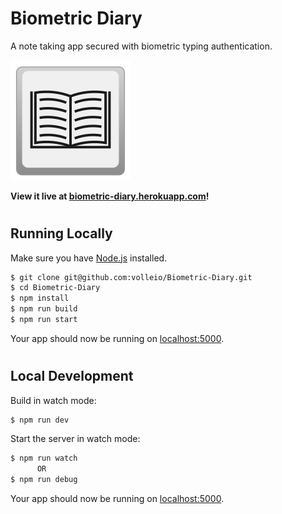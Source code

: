 # Biometric Diary

A note taking app secured with biometric typing authentication.

![logo](/src/images/BiometricDiaryIcon.svg)

**View it live at [biometric-diary.herokuapp.com](https://biometric-diary.herokuapp.com/)!**

#
## Running Locally

Make sure you have [Node.js](http://nodejs.org/) installed.

```sh
$ git clone git@github.com:volleio/Biometric-Diary.git 
$ cd Biometric-Diary
$ npm install
$ npm run build
$ npm run start
```

Your app should now be running on [localhost:5000](http://localhost:5000/).


#
## Local Development
Build in watch mode:
```sh
$ npm run dev
```

Start the server in watch mode:
```sh
$ npm run watch
      OR 
$ npm run debug
```

Your app should now be running on [localhost:5000](http://localhost:5000/).

